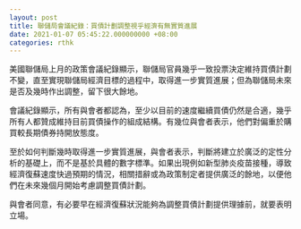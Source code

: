 ```yaml
---
layout: post
title: 聯儲局會議紀錄：買債計劃調整視乎經濟有無實質進展
date: 2021-01-07 05:45:22.000000000 +08:00
categories: rthk
---
```


美國聯儲局上月的政策會議紀錄顯示，聯儲局官員幾乎一致投票決定維持買債計劃不變，直至實現聯儲局經濟目標的過程中，取得進一步實質進展；但為聯儲局未來是否及幾時作出調整，留下很大餘地。

會議紀錄顯示，所有與會者都認為，至少以目前的速度繼續買債仍然是合適，幾乎所有人都贊成維持目前買債操作的組成結構。有幾位與會者表示，他們對偏重於購買較長期債券持開放態度。

至於如何判斷幾時取得進一步實質進展，與會者表示，判斷將建立於廣泛的定性分析的基礎上，而不是基於具體的數字標準。如果出現例如新型肺炎疫苗接種，導致經濟復蘇速度快過預期的情況，相關措辭或為政策制定者提供廣泛的餘地，以便他們在未來幾個月開始考慮調整買債計劃。

與會者同意，有必要早在經濟復蘇狀況能夠為調整買債計劃提供理據前，就要表明立場。
